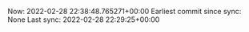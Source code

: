 Now: 2022-02-28 22:38:48.765271+00:00 Earliest commit since sync: None Last sync: 2022-02-28 22:29:25+00:00
